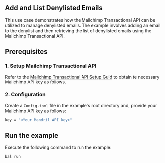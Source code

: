## Add and List Denylisted Emails

This use case demonstrates how the Mailchimp Transactional API can be utilized to manage denylisted emails. The example involves adding an email to the denylist and then retrieving the list of denylisted emails using the Mailchimp Transactional API.

## Prerequisites

### 1. Setup Mailchimp Transactional API

Refer to the [Mailchimp Transactional API Setup Guid](../../README.md#setup-guide) to obtain te necessary Mailchimp API key as follows.

### 2. Configuration

Create a `Config.toml` file in the example's root directory and, provide your Mailchimp API key as follows:

```bash
key = "<Your Mandril API key>"
```

## Run the example

Execute the following command to run the example:

```bash
bal run
```